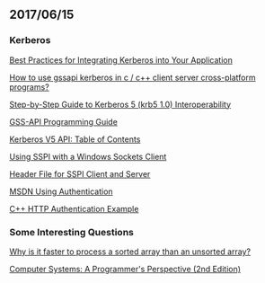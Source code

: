 ## 2017/06/15 

### Kerberos

[Best Practices for Integrating Kerberos into Your Application](http://www.kerberos.org/software/appskerberos.pdf)

[How to use gssapi kerberos in c / c++ client server cross-platform programs?](https://stackoverflow.com/questions/21089832/how-to-use-gssapi-kerberos-in-c-c-client-server-cross-platform-programs)

[Step-by-Step Guide to Kerberos 5 (krb5 1.0) Interoperability ](https://technet.microsoft.com/en-us/library/bb742433.aspx)

[GSS-API Programming Guide](http://www.shrubbery.net/solaris9ab/SUNWdev/GSSAPIPG/p1.html)

[Kerberos V5 API: Table of Contents](http://cryptnet.net/mirrors/docs/krb5api.html)

[Using SSPI with a Windows Sockets Client](https://msdn.microsoft.com/en-us/library/windows/desktop/aa380536(v=vs.85).aspx)

[Header File for SSPI Client and Server](https://msdn.microsoft.com/en-us/library/windows/desktop/aa375461(v=vs.85).aspx)

[MSDN Using Authentication](https://msdn.microsoft.com/en-us/library/windows/desktop/aa380527(v=vs.85).aspx)

[C++ HTTP Authentication Example](https://www.example-code.com/cpp/http_authentication.asp)


### Some Interesting Questions

[Why is it faster to process a sorted array than an unsorted array?](https://stackoverflow.com/questions/11227809/why-is-it-faster-to-process-a-sorted-array-than-an-unsorted-array/11227902#11227902)

[Computer Systems: A Programmer's Perspective (2nd Edition)](https://www.amazon.com/dp/0136108040/?tag=stackoverfl08-20)




